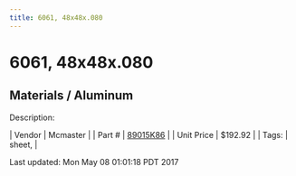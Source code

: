 ```yaml
---
title: 6061, 48x48x.080
---
```


# 6061, 48x48x.080
## Materials / Aluminum
Description: 	 

| Vendor | Mcmaster | 
| Part # | [89015K86](https://www.mcmaster.com/#89015K86) | 
| Unit Price | $192.92 | 
| Tags: | sheet,  | 

Last updated: Mon May 08 01:01:18 PDT 2017